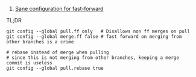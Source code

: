  1. [Sane configuration for fast-forward][1]
 
 TL;DR
 
 ```
 git config --global pull.ff only   # Disallows non ff merges on pull
 git config --global merge.ff false # fast forward on merging from other branches is a crime
 
 # rebase instead of merge when pulling
 # since this is not merging from other branches, keeping a merge commit is useless
 git config --global pull.rebase true
 ```
 
[1]: https://stackoverflow.com/a/48408368
